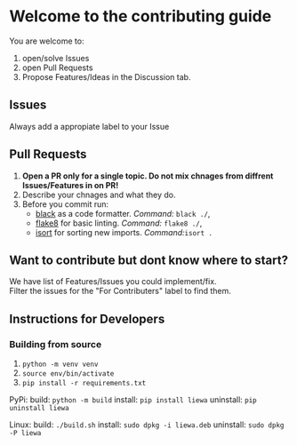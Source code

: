 # Welcome to the contributing guide
You are welcome to:
1. open/solve Issues
2. open Pull Requests
3. Propose Features/Ideas in the Discussion tab.

## Issues
Always add a appropiate label to your Issue

## Pull Requests
1. **Open a PR only for a single topic. Do not mix chnages from diffrent Issues/Features in on PR!**
2. Describe your chnages and what they do.
3. Before you commit run:
    * [black](https://github.com/psf/black) as a code formatter. *Command:* `black ./`,
    * [flake8](https://flake8.pycqa.org/en/latest/) for basic linting. *Command:* `flake8 ./`,
    * [isort](https://pycqa.github.io/isort/) for sorting new imports. *Command:*`isort .`

## Want to contribute but dont know where to start?
We have list of Features/Issues you could implement/fix.\
Filter the issues for the "For Contributers" label to find them.


## Instructions for Developers

### Building from source

1. `python -m venv venv`
2. `source env/bin/activate`
3. `pip install -r requirements.txt`

PyPi:
build: `python -m build`
install: `pip install liewa`
uninstall: `pip uninstall liewa`

Linux:
build: `./build.sh`
install: `sudo dpkg -i liewa.deb` 
uninstall: `sudo dpkg -P liewa`